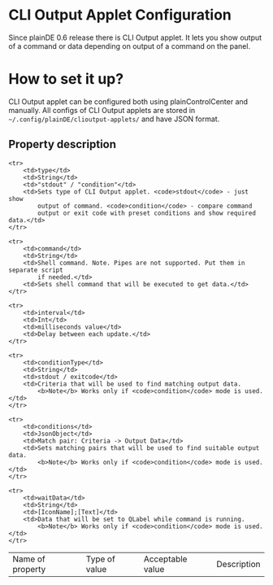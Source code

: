 # CLI Output Applet Configuration
Since plainDE 0.6 release there is CLI Output applet. It lets you show output of 
a command or data depending on output of a command on the panel.

# How to set it up?
CLI Output applet can be configured both using plainControlCenter and manually.
All configs of CLI Output applets are stored in `~/.config/plainDE/clioutput-applets/`
and have JSON format.

## Property description
<table>
	<tr>
		<td>Name of property</td>
		<td>Type of value</td>
		<td>Acceptable value</td>
		<td>Description</td>
	</tr>

	<tr>
		<td>type</td>
		<td>String</td>
		<td>"stdout" / "condition"</td>
		<td>Sets type of CLI Output applet. <code>stdout</code> - just show
		    output of command. <code>condition</code> - compare command
		    output or exit code with preset conditions and show required data.</td>
	</tr>

	<tr>
		<td>command</td>
		<td>String</td>
		<td>Shell command. Note. Pipes are not supported. Put them in separate script
		    if needed.</td>
		<td>Sets shell command that will be executed to get data.</td>
	</tr>

	<tr>
		<td>interval</td>
		<td>Int</td>
		<td>milliseconds value</td>
		<td>Delay between each update.</td>
	</tr>

	<tr>
		<td>conditionType</td>
		<td>String</td>
		<td>stdout / exitcode</td>
		<td>Criteria that will be used to find matching output data. 
		    <b>Note</b> Works only if <code>condition</code> mode is used.</td>
	</tr>

	<tr>
		<td>conditions</td>
		<td>JsonObject</td>
		<td>Match pair: Criteria -> Output Data</td>
		<td>Sets matching pairs that will be used to find suitable output data.
		    <b>Note</b> Works only if <code>condition</code> mode is used.</td>
	</tr>
	
	<tr>
		<td>waitData</td>
		<td>String</td>
		<td>[IconName];[Text]</td>
		<td>Data that will be set to QLabel while command is running.
		    <b>Note</b> Works only if <code>condition</code> mode is used.</td>
	</tr>
</table>
